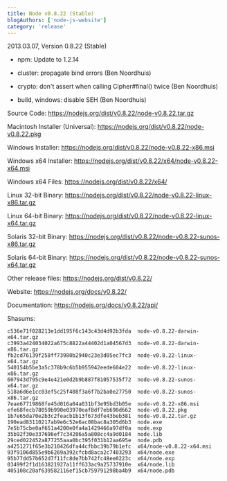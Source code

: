 ```yaml
---
title: Node v0.8.22 (Stable)
blogAuthors: ['node-js-website']
category: 'release'
---
```


2013.03.07, Version 0.8.22 (Stable)

* npm: Update to 1.2.14

* cluster: propagate bind errors (Ben Noordhuis)

* crypto: don't assert when calling Cipher#final() twice (Ben Noordhuis)

* build, windows: disable SEH (Ben Noordhuis)

Source Code: https://nodejs.org/dist/v0.8.22/node-v0.8.22.tar.gz

Macintosh Installer (Universal): https://nodejs.org/dist/v0.8.22/node-v0.8.22.pkg

Windows Installer: https://nodejs.org/dist/v0.8.22/node-v0.8.22-x86.msi

Windows x64 Installer: https://nodejs.org/dist/v0.8.22/x64/node-v0.8.22-x64.msi

Windows x64 Files: https://nodejs.org/dist/v0.8.22/x64/

Linux 32-bit Binary: https://nodejs.org/dist/v0.8.22/node-v0.8.22-linux-x86.tar.gz

Linux 64-bit Binary: https://nodejs.org/dist/v0.8.22/node-v0.8.22-linux-x64.tar.gz

Solaris 32-bit Binary: https://nodejs.org/dist/v0.8.22/node-v0.8.22-sunos-x86.tar.gz

Solaris 64-bit Binary: https://nodejs.org/dist/v0.8.22/node-v0.8.22-sunos-x64.tar.gz

Other release files: https://nodejs.org/dist/v0.8.22/

Website: https://nodejs.org/docs/v0.8.22/

Documentation: https://nodejs.org/docs/v0.8.22/api/

Shasums:

```
c536e71f028213e1dd195f6c143c43d4d92b3fda  node-v0.8.22-darwin-x64.tar.gz
c3993a424034022a675c8822a44402d1a04567d3  node-v0.8.22-darwin-x86.tar.gz
fb2cd76139f258ff73980b2940c23e3d05ec7fc3  node-v0.8.22-linux-x64.tar.gz
540154b5be3a5c378b9c6b5b955942eede604e22  node-v0.8.22-linux-x86.tar.gz
607943d795c9e4e421e0d2b9b887f81057535f72  node-v0.8.22-sunos-x64.tar.gz
518a6d6e1cc03ef5c25f408f3a6f7b2ba0e27750  node-v0.8.22-sunos-x86.tar.gz
7eae67719868fe45d016a04a031bf3e95bd3b05e  node-v0.8.22-x86.msi
efe68fecb78059b990e03970eaf8df7eb690d662  node-v0.8.22.pkg
1b7e65da70e2b3c2feacb1b13f673dfe43beb381  node-v0.8.22.tar.gz
190ead83110217ab9e6c52e6ac08bac8a305d6b3  node.exe
7e5b75cbe0af651a4200e0fa4a1429466a97df0a  node.exp
35b92f30e337696ef7c34206a5a808cc4a9d0184  node.lib
29ced022452a877255aaa0bc395f031b12aa695e  node.pdb
a4251271f65e3b210426dfa44cfbbc39b79b1efc  x64/node-v0.8.22-x64.msi
93f9106d855e9b6269a392cfcbd8aca2c7403293  x64/node.exe
95b77dd57b652d7f11fc8de7bb742fc48ee0223c  x64/node.exp
03499f2f1d163821927a11ff633ac9a25737910e  x64/node.lib
405108c20af639582116ef15cb759791298ba4b9  x64/node.pdb
```

